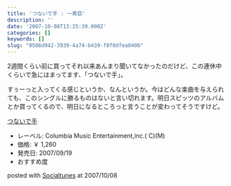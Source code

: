```yaml
---
title: 'つないで手 : 一青窈'
description: ''
date: '2007-10-08T13:25:39.000Z'
categories: []
keywords: []
slug: "0506d942-3939-4a74-b439-f8f0dfea0406"
---
```

2週間くらい前に買ってそれ以来あんまり聞いてなかったのだけど、この連休中くらいで急にはまってます、「つないで手」。

すぅーっと入ってくる感じというか、なんというか。今はどんな楽曲を与えられても、このシングルに勝るものはないと言い切れます。明日スピッツのアルバムとか買ってくるので、明日になるところっと言うことが変わってそうですけど。

[つないで手](http://www.amazon.co.jp/exec/obidos/ASIN/B000T6FG9U/mrchildrenonl-22/ref=nosim "つないで手")

*   レーベル: Columbia Music Entertainment,inc.( C)(M)
*   価格: ￥ 1,260
*   発売日: 2007/09/19
*   おすすめ度

posted with [Socialtunes](http://socialtunes.net) at 2007/10/08